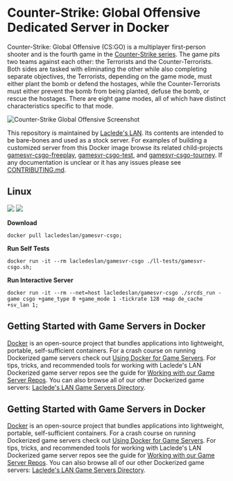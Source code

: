 # Counter-Strike: Global Offensive Dedicated Server in Docker

Counter-Strike: Global Offensive (CS:GO) is a multiplayer first-person shooter and is the fourth game in the [Counter-Strike series](https://en.wikipedia.org/wiki/Counter-Strike). The game pits two teams against each other: the Terrorists and the Counter-Terrorists. Both sides are tasked with eliminating the other while also completing separate objectives, the Terrorists, depending on the game mode, must either plant the bomb or defend the hostages, while the Counter-Terrorists must either prevent the bomb from being planted, defuse the bomb, or rescue the hostages. There are eight game modes, all of which have distinct characteristics specific to that mode.

![Counter-Strike Global Offensive Screenshot](https://raw.githubusercontent.com/LacledesLAN/gamesvr-csgo/master/.misc/screenshot.jpg "Counter-Strike Global Offensive Screenshot")

This repository is maintained by [Laclede's LAN](https://lacledeslan.com). Its contents are intended to be bare-bones and used as a stock server. For examples of building a customized server from this Docker image browse its related child-projects [gamesvr-csgo-freeplay](https://github.com/LacledesLAN/gamesvr-csgo-freeplay), [gamesvr-csgo-test](https://github.com/LacledesLAN/gamesvr-csgo-test), and [gamesvr-csgo-tourney](https://github.com/LacledesLAN/gamesvr-csgo-tourney). If any documentation is unclear or it has any issues please see [CONTRIBUTING.md](./CONTRIBUTING.md).

## Linux

[![](https://images.microbadger.com/badges/version/lacledeslan/gamesvr-csgo.svg)](https://microbadger.com/images/lacledeslan/gamesvr-csgo "Get your own version badge on microbadger.com")
[![](https://images.microbadger.com/badges/image/lacledeslan/gamesvr-csgo.svg)](https://microbadger.com/images/lacledeslan/gamesvr-csgo "Get your own image badge on microbadger.com")

**Download**
```
docker pull lacledeslan/gamesvr-csgo;
```

**Run Self Tests**
```
docker run -it --rm lacledeslan/gamesvr-csgo ./ll-tests/gamesvr-csgo.sh;
```

**Run Interactive Server**
```
docker run -it --rm --net=host lacledeslan/gamesvr-csgo ./srcds_run -game csgo +game_type 0 +game_mode 1 -tickrate 128 +map de_cache +sv_lan 1;
```

## Getting Started with Game Servers in Docker

[Docker](https://docs.docker.com/) is an open-source project that bundles applications into lightweight, portable, self-sufficient containers. For a crash course on running Dockerized game servers check out [Using Docker for Game Servers](https://github.com/LacledesLAN/README.1ST/blob/master/GameServers/DockerAndGameServers.md). For tips, tricks, and recommended tools for working with Laclede's LAN Dockerized game server repos see the guide for [Working with our Game Server Repos](https://github.com/LacledesLAN/README.1ST/blob/master/GameServers/WorkingWithOurRepos.md). You can also browse all of our other Dockerized game servers: [Laclede's LAN Game Servers Directory](https://github.com/LacledesLAN/README.1ST/tree/master/GameServers).

## Getting Started with Game Servers in Docker

[Docker](https://docs.docker.com/) is an open-source project that bundles applications into lightweight, portable, self-sufficient containers. For a crash course on running Dockerized game servers check out [Using Docker for Game Servers](https://github.com/LacledesLAN/README.1ST/blob/master/GameServers/DockerAndGameServers.md). For tips, tricks, and recommended tools for working with Laclede's LAN Dockerized game server repos see the guide for [Working with our Game Server Repos](https://github.com/LacledesLAN/README.1ST/blob/master/GameServers/WorkingWithOurRepos.md). You can also browse all of our other Dockerized game servers: [Laclede's LAN Game Servers Directory](https://github.com/LacledesLAN/README.1ST/tree/master/GameServers).
